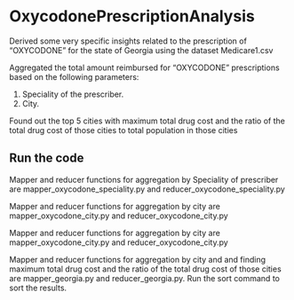 # OxycodonePrescriptionAnalysis

Derived some very specific insights related to the prescription of “OXYCODONE” for the state of Georgia using the dataset Medicare1.csv

Aggregated the total amount reimbursed for “OXYCODONE” prescriptions based on the following parameters: 
1) Speciality of the prescriber.   
2) City.

Found out the top 5 cities with maximum total drug cost and the ratio of the total drug cost of those cities to total population in those cities

## Run the code

Mapper and reducer functions for aggregation by Speciality of prescriber are mapper_oxycodone_speciality.py and reducer_oxycodone_speciality.py

Mapper and reducer functions for aggregation by city are mapper_oxycodone_city.py and reducer_oxycodone_city.py

Mapper and reducer functions for aggregation by city are mapper_oxycodone_city.py and reducer_oxycodone_city.py

Mapper and reducer functions for aggregation by city and and finding maximum total drug cost and the ratio of the total drug cost of those cities are mapper_georgia.py and reducer_georgia.py. Run the sort command to sort the results. 
